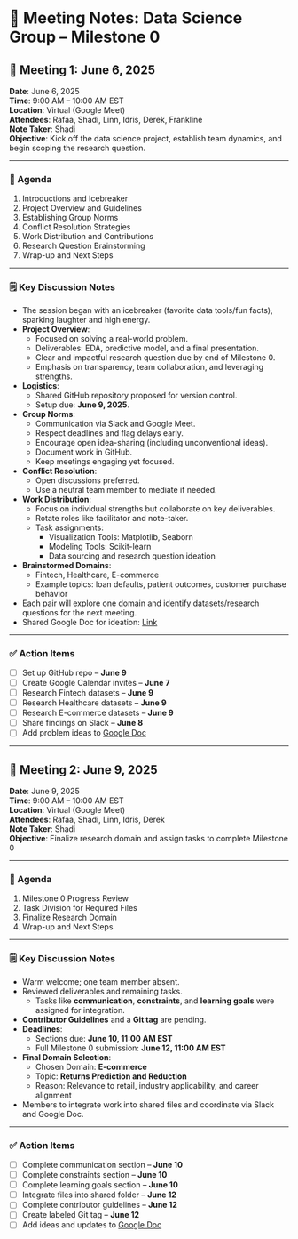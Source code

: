 # 📝 Meeting Notes: Data Science Group – Milestone 0

## 📅 Meeting 1: June 6, 2025

**Date**: June 6, 2025  
**Time**: 9:00 AM – 10:00 AM EST  
**Location**: Virtual (Google Meet)  
**Attendees**: Rafaa, Shadi, Linn, Idris, Derek, Frankline  
**Note Taker**: Shadi  
**Objective**: Kick off the data science project, establish team dynamics, and begin scoping the research question.

---

### 📌 Agenda

1. Introductions and Icebreaker  
2. Project Overview and Guidelines  
3. Establishing Group Norms  
4. Conflict Resolution Strategies  
5. Work Distribution and Contributions  
6. Research Question Brainstorming  
7. Wrap-up and Next Steps

---

### 🗒️ Key Discussion Notes

- The session began with an icebreaker (favorite data tools/fun facts), sparking laughter and high energy.
- **Project Overview**:
  - Focused on solving a real-world problem.
  - Deliverables: EDA, predictive model, and a final presentation.
  - Clear and impactful research question due by end of Milestone 0.
  - Emphasis on transparency, team collaboration, and leveraging strengths.
- **Logistics**:
  - Shared GitHub repository proposed for version control.
  - Setup due: **June 9, 2025**.
- **Group Norms**:
  - Communication via Slack and Google Meet.
  - Respect deadlines and flag delays early.
  - Encourage open idea-sharing (including unconventional ideas).
  - Document work in GitHub.
  - Keep meetings engaging yet focused.
- **Conflict Resolution**:
  - Open discussions preferred.
  - Use a neutral team member to mediate if needed.
- **Work Distribution**:
  - Focus on individual strengths but collaborate on key deliverables.
  - Rotate roles like facilitator and note-taker.
  - Task assignments:
    - Visualization Tools: Matplotlib, Seaborn
    - Modeling Tools: Scikit-learn
    - Data sourcing and research question ideation
- **Brainstormed Domains**:
  - Fintech, Healthcare, E-commerce
  - Example topics: loan defaults, patient outcomes, customer purchase behavior
- Each pair will explore one domain and identify datasets/research questions for the next meeting.
- Shared Google Doc for ideation: [Link](https://docs.google.com/document/d/13iPKyEAhX499iiJYInLbcRKySS1p4R_upxixYhqclZs/edit?usp=sharing)

---

### ✅ Action Items

- [ ] Set up GitHub repo – **June 9**
- [ ] Create Google Calendar invites – **June 7**
- [ ] Research Fintech datasets – **June 9**
- [ ] Research Healthcare datasets – **June 9**
- [ ] Research E-commerce datasets – **June 9**
- [ ] Share findings on Slack – **June 8**
- [ ] Add problem ideas to [Google Doc](https://docs.google.com/document/d/13iPKyEAhX499iiJYInLbcRKySS1p4R_upxixYhqclZs/edit?usp=sharing)

---

## 📅 Meeting 2: June 9, 2025

**Date**: June 9, 2025  
**Time**: 9:00 AM – 10:00 AM EST  
**Location**: Virtual (Google Meet)  
**Attendees**: Rafaa, Shadi, Linn, Idris, Derek  
**Note Taker**: Shadi  
**Objective**: Finalize research domain and assign tasks to complete Milestone 0

---

### 📌 Agenda

1. Milestone 0 Progress Review  
2. Task Division for Required Files  
3. Finalize Research Domain  
4. Wrap-up and Next Steps

---

### 🗒️ Key Discussion Notes

- Warm welcome; one team member absent.
- Reviewed deliverables and remaining tasks.
  - Tasks like **communication**, **constraints**, and **learning goals** were assigned for integration.
- **Contributor Guidelines** and a **Git tag** are pending.
- **Deadlines**:
  - Sections due: **June 10, 11:00 AM EST**
  - Full Milestone 0 submission: **June 12, 11:00 AM EST**
- **Final Domain Selection**:
  - Chosen Domain: **E-commerce**
  - Topic: **Returns Prediction and Reduction**
  - Reason: Relevance to retail, industry applicability, and career alignment
- Members to integrate work into shared files and coordinate via Slack and Google Doc.

---

### ✅ Action Items

- [ ] Complete communication section – **June 10**
- [ ] Complete constraints section – **June 10**
- [ ] Complete learning goals section – **June 10**
- [ ] Integrate files into shared folder – **June 12**
- [ ] Complete contributor guidelines – **June 12**
- [ ] Create labeled Git tag – **June 12**
- [ ] Add ideas and updates to [Google Doc](https://docs.google.com/document/d/13iPKyEAhX499iiJYInLbcRKySS1p4R_upxixYhqclZs/edit?usp=sharing)
